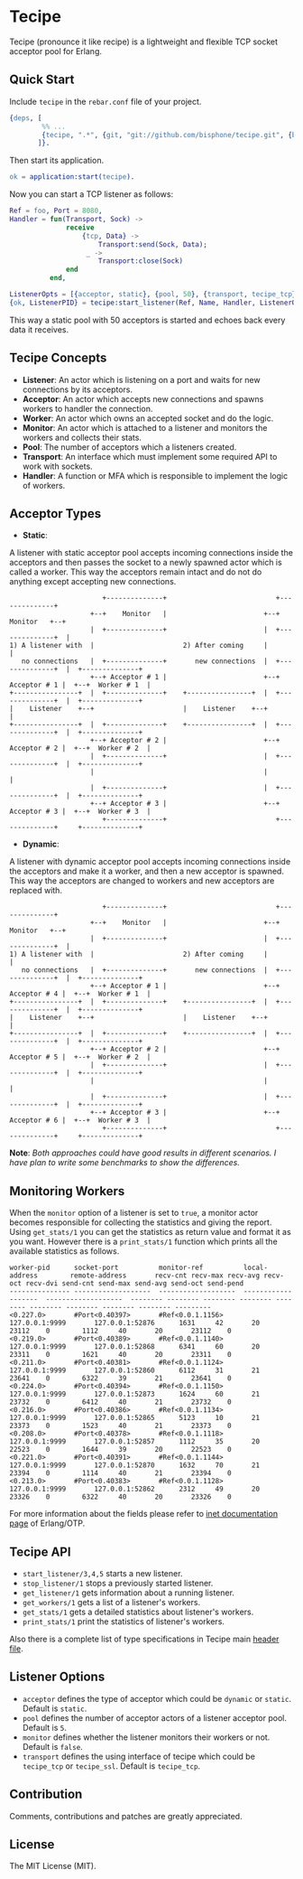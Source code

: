 Tecipe
=====

Tecipe (pronounce it like recipe) is a lightweight and flexible TCP socket acceptor pool for Erlang.

Quick Start
-----

Include `tecipe` in the `rebar.conf` file of your project.

```erlang
{deps, [
        %% ...
        {tecipe, ".*", {git, "git://github.com/bisphone/tecipe.git", {branch, "master"}}}
       ]}.
```

Then start its application.

```erlang
ok = application:start(tecipe).
```

Now you can start a TCP listener as follows:

```erlang
Ref = foo, Port = 8080,
Handler = fun(Transport, Sock) ->
              receive
                  {tcp, Data} ->
                      Transport:send(Sock, Data);
                   _ ->
                      Transport:close(Sock)
              end
          end,

ListenerOpts = [{acceptor, static}, {pool, 50}, {transport, tecipe_tcp}, {monitor, true}],
{ok, ListenerPID} = tecipe:start_listener(Ref, Name, Handler, ListenerOpts),
```

This way a static pool with 50 acceptors is started and echoes back every data it receives.

Tecipe Concepts
----

* **Listener**: An actor which is listening on a port and waits for new connections by its acceptors.
* **Acceptor**: An actor which accepts new connections and spawns workers to handler the connection.
* **Worker**: An actor which owns an accepted socket and do the logic.
* **Monitor**: An actor which is attached to a listener and monitors the workers and collects their stats.
* **Pool**: The number of acceptors which a listeners created.
* **Transport**: An interface which must implement some required API to work with sockets.
* **Handler**: A function or MFA which is responsible to implement the logic of workers.

Acceptor Types
-----

* **Static**:

A listener with static acceptor pool accepts incoming connections inside the acceptors and then passes the socket to
a newly spawned actor which is called a worker. This way the acceptors remain intact and do not do anything except accepting
new connections.
```
                       +--------------+                           +--------------+
                    +--+    Monitor   |                        +--+    Monitor   +--+
                    |  +--------------+                        |  +--------------+  |
1) A listener with  |                      2) After coming     |                    |
   no connections   |  +--------------+       new connections  |  +--------------+  |  +--------------+
                    +--+ Acceptor # 1 |                        +--+ Acceptor # 1 |  +--+  Worker # 1  |
+----------------+  |  +--------------+    +----------------+  |  +--------------+  |  +--------------+
|    Listener    +--+                      |    Listener    +--+                    |
+----------------+  |  +--------------+    +----------------+  |  +--------------+  |  +--------------+
                    +--+ Acceptor # 2 |                        +--+ Acceptor # 2 |  +--+  Worker # 2  |
                    |  +--------------+                        |  +--------------+  |  +--------------+
                    |                                          |                    |
                    |  +--------------+                        |  +--------------+  |  +--------------+
                    +--+ Acceptor # 3 |                        +--+ Acceptor # 3 |  +--+  Worker # 3  |
                       +--------------+                           +--------------+     +--------------+
```

* **Dynamic**:

A listener with dynamic acceptor pool accepts incoming connections inside the acceptors and make it a worker, and then
a new acceptor is spawned. This way the acceptors are changed to workers and new acceptors are replaced with.
```
                       +--------------+                           +--------------+
                    +--+    Monitor   |                        +--+    Monitor   +--+
                    |  +--------------+                        |  +--------------+  |
1) A listener with  |                      2) After coming     |                    |
   no connections   |  +--------------+       new connections  |  +--------------+  |  +--------------+
                    +--+ Acceptor # 1 |                        +--+ Acceptor # 4 |  +--+  Worker # 1  |
+----------------+  |  +--------------+    +----------------+  |  +--------------+  |  +--------------+
|    Listener    +--+                      |    Listener    +--+                    |
+----------------+  |  +--------------+    +----------------+  |  +--------------+  |  +--------------+
                    +--+ Acceptor # 2 |                        +--+ Acceptor # 5 |  +--+  Worker # 2  |
                    |  +--------------+                        |  +--------------+  |  +--------------+
                    |                                          |                    |
                    |  +--------------+                        |  +--------------+  |  +--------------+
                    +--+ Acceptor # 3 |                        +--+ Acceptor # 6 |  +--+  Worker # 3  |
                       +--------------+                           +--------------+     +--------------+
```


**Note**: *Both approaches could have good results in different scenarios. I have plan to write some benchmarks to show the differences.*

Monitoring Workers
-----

When the `monitor` option of a listener is set to `true`, a monitor actor becomes responsible for collecting the statistics and giving the report.
Using `get_stats/1` you can get the statistics as return value and format it as you want. However there is a `print_stats/1` function which prints
all the available statistics as follows.

```
worker-pid      socket-port          monitor-ref          local-address        remote-address       recv-cnt recv-max recv-avg recv-oct recv-dvi send-cnt send-max send-avg send-oct send-pend
--------------- -------------------  -------------------  -------------------  -------------------  -------- -------- -------- -------- -------- -------- -------- -------- -------- ---------
<0.227.0>       #Port<0.40397>       #Ref<0.0.1.1156>     127.0.0.1:9999       127.0.0.1:52876      1631     42       20       23112    0        1112     40       20       23112    0
<0.219.0>       #Port<0.40389>       #Ref<0.0.1.1140>     127.0.0.1:9999       127.0.0.1:52868      6341     60       20       23311    0        1621     40       20       23311    0
<0.211.0>       #Port<0.40381>       #Ref<0.0.1.1124>     127.0.0.1:9999       127.0.0.1:52860      6112     31       21       23641    0        6322     39       21       23641    0
<0.224.0>       #Port<0.40394>       #Ref<0.0.1.1150>     127.0.0.1:9999       127.0.0.1:52873      1624     60       21       23732    0        6412     40       21       23732    0
<0.216.0>       #Port<0.40386>       #Ref<0.0.1.1134>     127.0.0.1:9999       127.0.0.1:52865      5123     10       21       23373    0        1523     40       21       23373    0
<0.208.0>       #Port<0.40378>       #Ref<0.0.1.1118>     127.0.0.1:9999       127.0.0.1:52857      1112     35       20       22523    0        1644     39       20       22523    0
<0.221.0>       #Port<0.40391>       #Ref<0.0.1.1144>     127.0.0.1:9999       127.0.0.1:52870      1632     70       21       23394    0        1114     40       21       23394    0
<0.213.0>       #Port<0.40383>       #Ref<0.0.1.1128>     127.0.0.1:9999       127.0.0.1:52862      2312     49       20       23326    0        6322     40       20       23326    0

```

For more information about the fields please refer to [inet documentation page](http://erlang.org/doc/man/inet.html#getstat-1) of Erlang/OTP.

Tecipe API
-----

* `start_listener/3,4,5` starts a new listener.
* `stop_listener/1` stops a previously started listener.
* `get_listener/1` gets information about a running listener.
* `get_workers/1` gets a list of a listener's workers.
* `get_stats/1` gets a detailed statistics about listener's workers.
* `print_stats/1` print the statistics of listener's workers.

Also there is a complete list of type specifications in Tecipe main [header file](https://github.com/bisphone/Tecipe/blob/master/include/tecipe.hrl).

Listener Options
-----

* `acceptor` defines the type of acceptor which could be `dynamic` or `static`. Default is `static`.
* `pool` defines the number of acceptor actors of a listener acceptor pool. Default is `5`.
* `monitor` defines whether the listener monitors their workers or not. Default is `false`.
* `transport` defines the using interface of tecipe which could be `tecipe_tcp` or `tecipe_ssl`. Default is `tecipe_tcp`.

Contribution
-----

Comments, contributions and patches are greatly appreciated.

License
-----
The MIT License (MIT).
